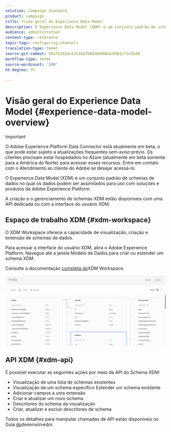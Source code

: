 ```yaml
---
solution: Campaign Standard
product: campaign
title: Visão geral do Experience Data Model
description: O Experience Data Model (XDM) é um conjunto padrão de schemas de dados no qual os dados podem ser assimilados para uso com soluções e produtos da Adobe Experience Platform.
audience: administration
content-type: reference
topic-tags: configuring-channels
translation-type: tm+mt
source-git-commit: 501f52624ce253eb7b0d36d908ac8502cf1d3b48
workflow-type: tm+mt
source-wordcount: '249'
ht-degree: 7%

---
```



# Visão geral do Experience Data Model {#experience-data-model-overview}

>[!IMPORTANT]
>
>O Adobe Experience Platform Data Connector está atualmente em beta, o que pode estar sujeito a atualizações frequentes sem aviso prévio. Os clientes precisam estar hospedados no Azure (atualmente em beta somente para a América do Norte) para acessar esses recursos. Entre em contato com o Atendimento ao cliente do Adobe se desejar acessá-lo.

O Experience Data Model (XDM) é um conjunto padrão de schemas de dados no qual os dados podem ser assimilados para uso com soluções e produtos da Adobe Experience Platform.

A criação e o gerenciamento de schemas XDM estão disponíveis com uma API dedicada ou com a interface do usuário XDM.

## Espaço de trabalho XDM {#xdm-workspace}

O XDM Workspace oferece a capacidade de visualização, criação e extensão de schemas de dados.

Para acessar a interface do usuário XDM, abra o Adobe Experience Platform. Navegue até a janela Modelo de Dados para criar ou estender um schema XDM.

Consulte a documentação [completa do](https://docs.adobe.com/content/help/pt-BR/experience-platform/xdm/api/getting-started.html)XDM Workspace.

![](assets/aep_xdmworkspace.png)

## API XDM {#xdm-api}

É possível executar as seguintes ações por meio da API do Schema XDM:

* Visualização de uma lista de schemas existentes
* Visualização de um schema específico Estender um schema existente
* Adicionar campos a uma extensão
* Criar e atualizar um novo schema
* Descritores do schema da visualização
* Criar, atualizar e excluir descritores de schema

Todos os detalhes para manipular chamadas de API estão disponíveis no Guia [do](https://docs.adobe.com/content/help/pt-BR/experience-platform/xdm/api/getting-started.html)desenvolvedor.
